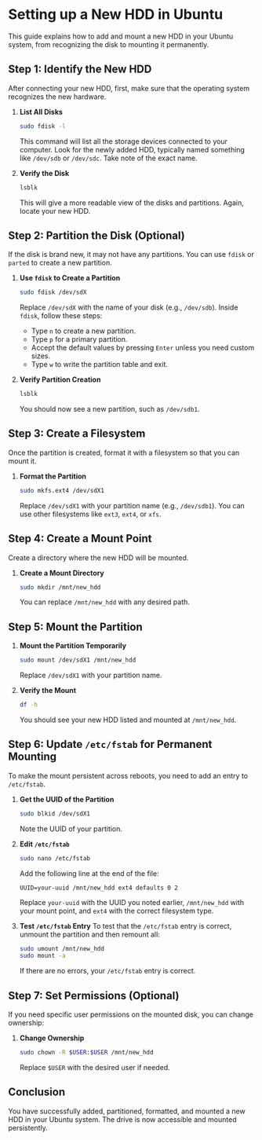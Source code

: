 # Setting up a New HDD in Ubuntu

This guide explains how to add and mount a new HDD in your Ubuntu system, from recognizing the disk to mounting it permanently.

## Step 1: Identify the New HDD

After connecting your new HDD, first, make sure that the operating system recognizes the new hardware.

1. **List All Disks**
   ```bash
   sudo fdisk -l
   ```
   This command will list all the storage devices connected to your computer. Look for the newly added HDD, typically named something like `/dev/sdb` or `/dev/sdc`. Take note of the exact name.

2. **Verify the Disk**
   ```bash
   lsblk
   ```
   This will give a more readable view of the disks and partitions. Again, locate your new HDD.

## Step 2: Partition the Disk (Optional)

If the disk is brand new, it may not have any partitions. You can use `fdisk` or `parted` to create a new partition.

1. **Use `fdisk` to Create a Partition**
   ```bash
   sudo fdisk /dev/sdX
   ```
   Replace `/dev/sdX` with the name of your disk (e.g., `/dev/sdb`). Inside `fdisk`, follow these steps:
   - Type `n` to create a new partition.
   - Type `p` for a primary partition.
   - Accept the default values by pressing `Enter` unless you need custom sizes.
   - Type `w` to write the partition table and exit.

2. **Verify Partition Creation**
   ```bash
   lsblk
   ```
   You should now see a new partition, such as `/dev/sdb1`.

## Step 3: Create a Filesystem

Once the partition is created, format it with a filesystem so that you can mount it.

1. **Format the Partition**
   ```bash
   sudo mkfs.ext4 /dev/sdX1
   ```
   Replace `/dev/sdX1` with your partition name (e.g., `/dev/sdb1`). You can use other filesystems like `ext3`, `ext4`, or `xfs`.

## Step 4: Create a Mount Point

Create a directory where the new HDD will be mounted.

1. **Create a Mount Directory**
   ```bash
   sudo mkdir /mnt/new_hdd
   ```
   You can replace `/mnt/new_hdd` with any desired path.

## Step 5: Mount the Partition

1. **Mount the Partition Temporarily**
   ```bash
   sudo mount /dev/sdX1 /mnt/new_hdd
   ```
   Replace `/dev/sdX1` with your partition name.

2. **Verify the Mount**
   ```bash
   df -h
   ```
   You should see your new HDD listed and mounted at `/mnt/new_hdd`.

## Step 6: Update `/etc/fstab` for Permanent Mounting

To make the mount persistent across reboots, you need to add an entry to `/etc/fstab`.

1. **Get the UUID of the Partition**
   ```bash
   sudo blkid /dev/sdX1
   ```
   Note the UUID of your partition.

2. **Edit `/etc/fstab`**
   ```bash
   sudo nano /etc/fstab
   ```
   Add the following line at the end of the file:
   ```
   UUID=your-uuid /mnt/new_hdd ext4 defaults 0 2
   ```
   Replace `your-uuid` with the UUID you noted earlier, `/mnt/new_hdd` with your mount point, and `ext4` with the correct filesystem type.

3. **Test `/etc/fstab` Entry**
   To test that the `/etc/fstab` entry is correct, unmount the partition and then remount all:
   ```bash
   sudo umount /mnt/new_hdd
   sudo mount -a
   ```
   If there are no errors, your `/etc/fstab` entry is correct.

## Step 7: Set Permissions (Optional)

If you need specific user permissions on the mounted disk, you can change ownership:

1. **Change Ownership**
   ```bash
   sudo chown -R $USER:$USER /mnt/new_hdd
   ```
   Replace `$USER` with the desired user if needed.

## Conclusion

You have successfully added, partitioned, formatted, and mounted a new HDD in your Ubuntu system. The drive is now accessible and mounted persistently.
